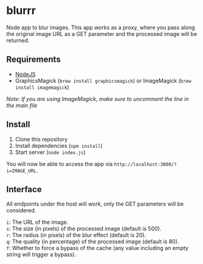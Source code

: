 blurrr
======

Node app to blur images. This app works as a proxy, where you pass along the original image URL as a GET parameter and the processed image will be returned.

## Requirements
 - [NodeJS](http://nodejs.org/)
 - GraphicsMagick (`brew install graphicsmagick`) or ImageMagick (`brew install imagemagick`)
 
_Note: If you are using ImageMagick, make sure to uncomment the line in the main file_

## Install
1. Clone this repository
2. Install dependencies (`npm install`)
3. Start server (`node index.js`)

You will now be able to access the app via `http://localhost:3000/?i=IMAGE_URL`.

## Interface
All endpoints under the host will work, only the GET parameters will be considered.

`i`: The URL of the image.  
`s`: The size (in pixels) of the processed image (default is 500).  
`r`: The radius (in pixels) of the blur effect (default is 20).  
`q`: The quality (in percentage) of the processed image (default is 80).  
`f`: Whether to force a bypass of the cache (any value including an empty string will trigger a bypass).
